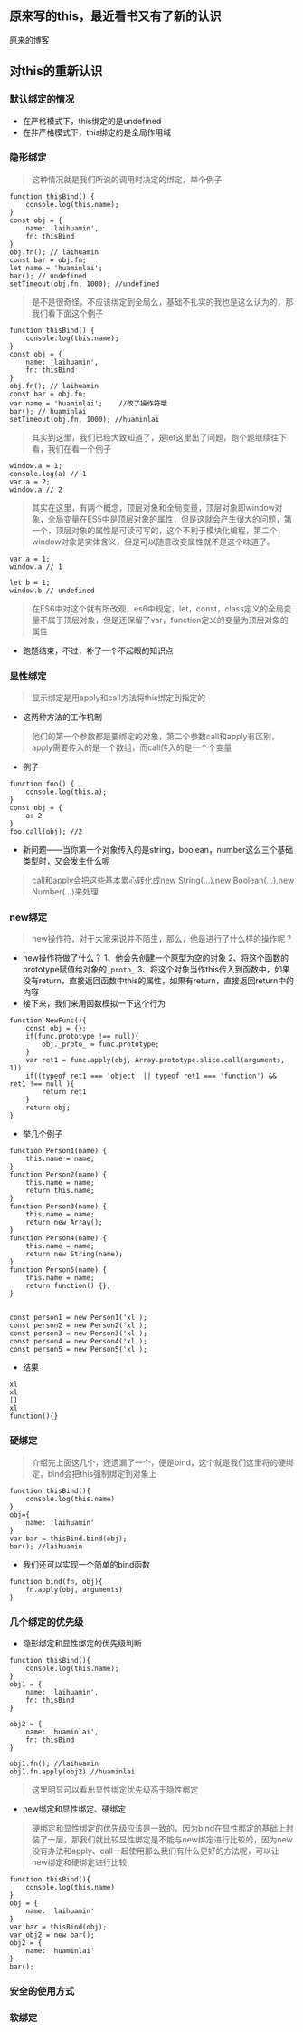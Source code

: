 ## 原来写的this，最近看书又有了新的认识
[原来的博客](https://github.com/laihuamin/program-blog/issues/19)
## 对this的重新认识
### 默认绑定的情况
- 在严格模式下，this绑定的是undefined
- 在非严格模式下，this绑定的是全局作用域
### 隐形绑定
> 这种情况就是我们所说的调用时决定的绑定，举个例子
```
function thisBind() {
    console.log(this.name);
}
const obj = {
    name: 'laihuamin',
    fn: thisBind
}
obj.fn(); // laihuamin
const bar = obj.fn;
let name = 'huaminlai';
bar(); // undefined
setTimeout(obj.fn, 1000); //undefined
```
> 是不是很奇怪，不应该绑定到全局么，基础不扎实的我也是这么认为的，那我们看下面这个例子

```
function thisBind() {
    console.log(this.name);
}
const obj = {
    name: 'laihuamin',
    fn: thisBind
}
obj.fn(); // laihuamin
const bar = obj.fn;
var name = 'huaminlai';    //改了操作符哦
bar(); // huaminlai
setTimeout(obj.fn, 1000); //huaminlai
```
> 其实到这里，我们已经大致知道了，是let这里出了问题，跑个题继续往下看，我们在看一个例子

```
window.a = 1;
console.log(a) // 1
var a = 2;
window.a // 2
```
> 其实在这里，有两个概念，顶层对象和全局变量，顶层对象即window对象，全局变量在ES5中是顶层对象的属性，但是这就会产生很大的问题，第一个，顶层对象的属性是可读可写的，这个不利于模块化编程，第二个，window对象是实体含义，但是可以随意改变属性就不是这个味道了。

```
var a = 1;
window.a // 1

let b = 1;
window.b // undefined
```
> 在ES6中对这个就有所改观，es6中规定，let，const，class定义的全局变量不属于顶层对象，但是还保留了var，function定义的变量为顶层对象的属性

- 跑题结束，不过，补了一个不起眼的知识点
### 显性绑定
> 显示绑定是用apply和call方法将this绑定到指定的

- 这两种方法的工作机制
> 他们的第一个参数都是要绑定的对象，第二个参数call和apply有区别，apply需要传入的是一个数组，而call传入的是一个个变量

- 例子
```
function foo() {
    console.log(this.a);
}
const obj = {
    a: 2
}
foo.call(obj); //2
```
- 新问题——当你第一个对象传入的是string，boolean，number这么三个基础类型时，又会发生什么呢
> call和apply会把这些基本累心转化成new String(...),new Boolean(...),new Number(...)来处理
### new绑定
> new操作符，对于大家来说并不陌生，那么，他是进行了什么样的操作呢？

- new操作符做了什么？
1、他会先创建一个原型为空的对象
2、将这个函数的prototype赋值给对象的`_proto_`
3、将这个对象当作this传入到函数中，如果没有return，直接返回函数中this的属性，如果有return，直接返回return中的内容
- 接下来，我们来用函数模拟一下这个行为
```
function NewFunc(){
    const obj = {};
    if(func.prototype !== null){
        obj._proto_ = func.prototype;        
    }
    var ret1 = func.apply(obj, Array.prototype.slice.call(arguments, 1))
    if((typeof ret1 === 'object' || typeof ret1 === 'function') && ret1 !== null ){
        return ret1
    }
    return obj;
}
```
- 举几个例子
```
function Person1(name) {
    this.name = name;
}
function Person2(name) {
    this.name = name;
    return this.name;
}
function Person3(name) {
    this.name = name;
    return new Array();
}
function Person4(name) {
    this.name = name;
    return new String(name);
}
function Person5(name) {
    this.name = name;
    return function() {};
}


const person1 = new Person1('xl');
const person2 = new Person2('xl');
const person3 = new Person3('xl');
const person4 = new Person4('xl');
const person5 = new Person5('xl');
```
- 结果
```
xl
xl
[]
xl
function(){}
```
### 硬绑定
> 介绍完上面这几个，还遗漏了一个，便是bind，这个就是我们这里将的硬绑定，bind会把this强制绑定到对象上

```
function thisBind(){
    console.log(this.name)
}
obj={
    name: 'laihuamin'
}
var bar = thisBind.bind(obj);
bar(); //laihuamin
```
- 我们还可以实现一个简单的bind函数
```
function bind(fn, obj){
    fn.apply(obj, arguments)
}
```
### 几个绑定的优先级
- 隐形绑定和显性绑定的优先级判断
```
function thisBind(){
    console.log(this.name);
}
obj1 = {
    name: 'laihuamin',
    fn: thisBind
}

obj2 = {
    name: 'huaminlai',
    fn: thisBind
}

obj1.fn(); //laihuamin
obj1.fn.apply(obj2) //huaminlai
```
> 这里明显可以看出显性绑定优先级高于隐性绑定

- new绑定和显性绑定、硬绑定
> 硬绑定和显性绑定的优先级应该是一致的，因为bind在显性绑定的基础上封装了一层，那我们就比较显性绑定是不能与new绑定进行比较的，因为new没有办法和apply、call一起使用那么我们有什么更好的方法呢，可以让new绑定和硬绑定进行比较

```
function thisBind(){
    console.log(this.name)
}
obj = {
    name: 'laihuamin'
}
var bar = thisBind(obj);
var obj2 = new bar();
obj2 = {
    name: 'huaminlai'
}
bar();
```
### 安全的使用方式
### 软绑定